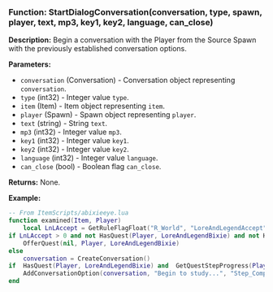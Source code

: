 ### Function: StartDialogConversation(conversation, type, spawn, player, text, mp3, key1, key2, language, can_close)

**Description:**
Begin a conversation with the Player from the Source Spawn with the previously established conversation options.

**Parameters:**
- `conversation` (Conversation) - Conversation object representing `conversation`.
- `type` (int32) - Integer value `type`.
- `item` (Item) - Item object representing `item`.
- `player` (Spawn) - Spawn object representing `player`.
- `text` (string) - String `text`.
- `mp3` (int32) - Integer value `mp3`.
- `key1` (int32) - Integer value `key1`.
- `key2` (int32) - Integer value `key2`.
- `language` (int32) - Integer value `language`.
- `can_close` (bool) - Boolean flag `can_close`.

**Returns:** None.

**Example:**

```lua
-- From ItemScripts/abixieeye.lua
function examined(Item, Player)
    local LnLAccept = GetRuleFlagFloat("R_World", "LoreAndLegendAccept")
if LnLAccept > 0 and not HasQuest(Player, LoreAndLegendBixie) and not HasCompletedQuest(Player, LoreAndLegendBixie) then
    OfferQuest(nil, Player, LoreAndLegendBixie)
else
    conversation = CreateConversation()    
if  HasQuest(Player, LoreAndLegendBixie) and  GetQuestStepProgress(Player, LoreAndLegendBixie, 4)==0 then
    AddConversationOption(conversation, "Begin to study...", "Step_Complete")
end
```
